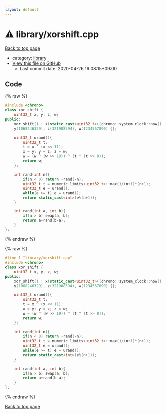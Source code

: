 ```yaml
---
layout: default
---
```


<!-- mathjax config similar to math.stackexchange -->
<script type="text/javascript" async
  src="https://cdnjs.cloudflare.com/ajax/libs/mathjax/2.7.5/MathJax.js?config=TeX-MML-AM_CHTML">
</script>
<script type="text/x-mathjax-config">
  MathJax.Hub.Config({
    TeX: { equationNumbers: { autoNumber: "AMS" }},
    tex2jax: {
      inlineMath: [ ['$','$'] ],
      processEscapes: true
    },
    "HTML-CSS": { matchFontHeight: false },
    displayAlign: "left",
    displayIndent: "2em"
  });
</script>

<script type="text/javascript" src="https://cdnjs.cloudflare.com/ajax/libs/jquery/3.4.1/jquery.min.js"></script>
<script src="https://cdn.jsdelivr.net/npm/jquery-balloon-js@1.1.2/jquery.balloon.min.js" integrity="sha256-ZEYs9VrgAeNuPvs15E39OsyOJaIkXEEt10fzxJ20+2I=" crossorigin="anonymous"></script>
<script type="text/javascript" src="../../assets/js/copy-button.js"></script>
<link rel="stylesheet" href="../../assets/css/copy-button.css" />


# :warning: library/xorshift.cpp

<a href="../../index.html">Back to top page</a>

* category: <a href="../../index.html#d521f765a49c72507257a2620612ee96">library</a>
* <a href="{{ site.github.repository_url }}/blob/master/library/xorshift.cpp">View this file on GitHub</a>
    - Last commit date: 2020-04-26 16:08:15+09:00




## Code

<a id="unbundled"></a>
{% raw %}
```cpp
#include <chrono>
class xor_shift {
    uint32_t x, y, z, w;
public:
    xor_shift() : x(static_cast<uint32_t>((chrono::system_clock::now().time_since_epoch().count())&((1LL << 32)-1))),
    y(1068246329), z(321908594), w(1234567890) {};

    uint32_t urand(){
        uint32_t t;
        t = x ^ (x << 11);
        x = y; y = z; z = w;
        w = (w ^ (w >> 19)) ^ (t ^ (t >> 8));
        return w;
    };

    int rand(int n){
        if(n < 0) return -rand(-n);
        uint32_t t = numeric_limits<uint32_t>::max()/(n+1)*(n+1);
        uint32_t e = urand();
        while(e >= t) e = urand();
        return static_cast<int>(e%(n+1));
    }

    int rand(int a, int b){
        if(a > b) swap(a, b);
        return a+rand(b-a);
    }
};


```
{% endraw %}

<a id="bundled"></a>
{% raw %}
```cpp
#line 1 "library/xorshift.cpp"
#include <chrono>
class xor_shift {
    uint32_t x, y, z, w;
public:
    xor_shift() : x(static_cast<uint32_t>((chrono::system_clock::now().time_since_epoch().count())&((1LL << 32)-1))),
    y(1068246329), z(321908594), w(1234567890) {};

    uint32_t urand(){
        uint32_t t;
        t = x ^ (x << 11);
        x = y; y = z; z = w;
        w = (w ^ (w >> 19)) ^ (t ^ (t >> 8));
        return w;
    };

    int rand(int n){
        if(n < 0) return -rand(-n);
        uint32_t t = numeric_limits<uint32_t>::max()/(n+1)*(n+1);
        uint32_t e = urand();
        while(e >= t) e = urand();
        return static_cast<int>(e%(n+1));
    }

    int rand(int a, int b){
        if(a > b) swap(a, b);
        return a+rand(b-a);
    }
};


```
{% endraw %}

<a href="../../index.html">Back to top page</a>

